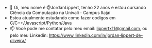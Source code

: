 - 👋 Oi, meu nome é @JordanLippert, tenho 22 anos e estou cursando Ciência da Computação na Univali - Campus Itajaí
-  Estou atualmente estudando como fazer codigos em  C/C++/Javascript/Python/Java
- 📫 Você pode me contatar pelo meu email: lippertx11@gmail.com, ou pelo meu Linkedin: https://www.linkedin.com/in/jordan-lippert-de-oliveira/



